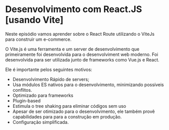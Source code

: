 # Desenvolvimento com React.JS [usando Vite]

Neste episódio vamos aprender sobre o React Route utilizando o ViteJs para construir um e-commerce.

O Vite.js é uma ferramenta e um server de desenvolvimento que primeiramente foi desenvolvida para o desenvolviment web moderno. Foi desenvolvida para ser utilizada junto de frameworks como Vue.js e React.

Ele é importante pelos seguintes motivos:
- Desenvolvimento Rápido de servers;
- Usa módulos ES nativos para o desenvolvimento, minimizando possíveis conflitos.
- Optimizado para frameworks
- Plugin-based
- Estimula o tree shaking para eliminar códigos sem uso
- Apesar de ser otimizado para o desenvolvimento, ele também provê capabilidades para para a construção em produção.
- Configuração simplificada.